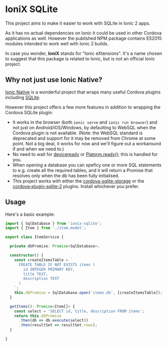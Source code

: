 # IoniX SQLite

This project aims to make it easier to work with SQLite in Ionic 2 apps.

As it has no actual dependencies on Ionic it could be used in other Cordova applications as well. However the published NPM package contains ES2015 modules intended to work well with Ionic 2 builds.

In case you wonder, **IoniX** stands for "Ionic eXtensions". It's a name chosen to suggest that this package is related to Ionic, but is not an official Ionic project.

## Why not just use Ionic Native?

[Ionic Native](https://ionicframework.com/docs/v2/native/) is a wonderful project that wraps many useful Cordova plugins including [SQLite](https://ionicframework.com/docs/v2/native/sqlite/).

However this project offers a few more features in addition to wrapping the Cordova SQLite plugin:

* It works in the browser (both `ionic serve` and `ionic run browser`) and not just on Android/iOS/Windows, by defaulting to WebSQL when the Cordova plugin is not available. (Note: the WebSQL standard is deprecated and support for it may be removed from Chrome at some point. Not a big deal, it works for now and we'll figure out a workaround if and when we need to.)
* No need to wait for [deviceready](http://cordova.apache.org/docs/en/6.x/cordova/events/events.html#deviceready) or [Platorm.ready()](http://ionicframework.com/docs/v2/api/platform/Platform/#ready); this is handled for you.
* When opening a database you can speficy one or more SQL statements to e.g. create all the required tables, and it will return a Promise that resolves only when the db has been fully initialised.
* This project works with either the [cordova-sqlite-storage](https://github.com/litehelpers/Cordova-sqlite-storage) or the [cordova-plugin-sqlite-2](https://github.com/nolanlawson/cordova-plugin-sqlite-2) plugins. Install whichever you prefer.

## Usage

Here's a basic example:

```TypeScript
import { SqlDatabase } from 'ionix-sqlite';
import { Item } from './item.model';

export class ItemService {

  private dbPromise: Promise<SqlDatabase>;

  constructor() {
    const createItemsTable = `
      CREATE TABLE IF NOT EXISTS items (
        id INTEGER PRIMARY KEY,
        title TEXT,
        description TEXT
      )
    `;
    this.dbPromise = SqlDatabase.open('items.db', [createItemsTable]);
  }

  getItems(): Promise<Item[]> {
    const select = 'SELECT id, title, description FROM items';
    return this.dbPromise
      .then(db => db.execute(select))
      .then(resultSet => resultSet.rows);
  }

}
```
